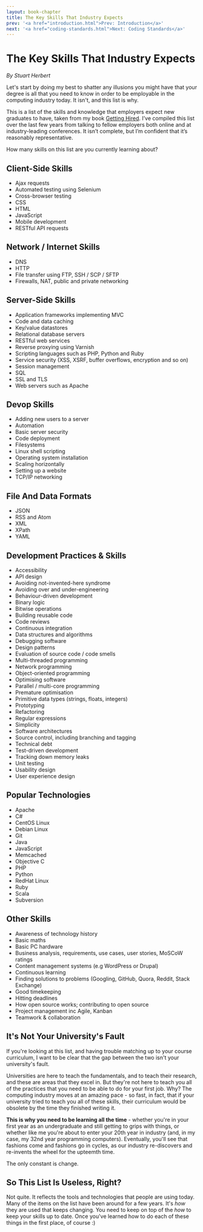 ```yaml
---
layout: book-chapter
title: The Key Skills That Industry Expects
prev: '<a href="introduction.html">Prev: Introduction</a>'
next: '<a href="coding-standards.html">Next: Coding Standards</a>'
---
```


# The Key Skills That Industry Expects

_By Stuart Herbert_

Let's start by doing my best to shatter any illusions you might have that your degree is all that you need to know in order to be employable in the computing industry today.  It isn't, and this list is why.

This is a list of the skills and knowledge that employers expect new graduates to have, taken from my book [Getting Hired](http://books.stuartherbert.com/getting-hired/). I’ve compiled this list over the last few years from talking to fellow employers both online and at industry-leading conferences. It isn’t complete, but I’m confident that it’s reasonably representative.

How many skills on this list are you currently learning about?

## Client-Side Skills

* Ajax requests
* Automated testing using Selenium
* Cross-browser testing
* CSS
* HTML
* JavaScript
* Mobile development
* RESTful API requests

## Network / Internet Skills

* DNS
* HTTP
* File transfer using FTP, SSH / SCP / SFTP
* Firewalls, NAT, public and private networking

## Server-Side Skills

* Application frameworks implementing MVC
* Code and data caching
* Key/value datastores
* Relational database servers
* RESTful web services
* Reverse proxying using Varnish
* Scripting languages such as PHP, Python and Ruby
* Service security (XSS, XSRF, buffer overflows, encryption and so on)
* Session management
* SQL
* SSL and TLS
* Web servers such as Apache

## Devop Skills

* Adding new users to a server
* Automation
* Basic server security
* Code deployment
* Filesystems
* Linux shell scripting
* Operating system installation
* Scaling horizontally
* Setting up a website
* TCP/IP networking

##  File And Data Formats

* JSON
* RSS and Atom
* XML
* XPath
* YAML

## Development Practices & Skills

* Accessibility
* API design
* Avoiding not-invented-here syndrome
* Avoiding over and under-engineering
* Behaviour-driven development
* Binary logic
* Bitwise operations
* Building reusable code
* Code reviews
* Continuous integration
* Data structures and algorithms
* Debugging software
* Design patterns
* Evaluation of source code / code smells
* Multi-threaded programming
* Network programming
* Object-oriented programming
* Optimising software
* Parallel / multi-core programming
* Premature optimisation
* Primitive data types (strings, floats, integers)
* Prototyping
* Refactoring
* Regular expressions
* Simplicity
* Software architectures
* Source control, including branching and tagging
* Technical debt
* Test-driven development
* Tracking down memory leaks
* Unit testing
* Usability design
* User experience design

## Popular Technologies

* Apache
* C#
* CentOS Linux
* Debian Linux
* Git
* Java
* JavaScript
* Memcached
* Objective C
* PHP
* Python
* RedHat Linux
* Ruby
* Scala
* Subversion

## Other Skills

* Awareness of technology history
* Basic maths
* Basic PC hardware
* Business analysis, requirements, use cases, user stories, MoSCoW ratings
* Content management systems (e.g WordPress or Drupal)
* Continuous learning
* Finding solutions to problems (Googling, GitHub, Quora, Reddit, Stack Exchange)
* Good timekeeping
* Hitting deadlines
* How open source works; contributing to open source
* Project management inc Agile, Kanban
* Teamwork & collaboration

## It's Not Your University's Fault

If you're looking at this list, and having trouble matching up to your course curriculum, I want to be clear that the gap between the two isn't your university's fault.

Universities are here to teach the fundamentals, and to teach their research, and these are areas that they excel in.  But they're not here to teach you all of the practices that you need to be able to do for your first job.  Why?  The computing industry moves at an amazing pace - so fast, in fact, that if your university tried to teach you all of these skills, their curriculum would be obsolete by the time they finished writing it.

__This is why you need to be learning all the time__ - whether you're in your first year as an undergraduate and still getting to grips with things, or whether like me you're about to enter your 20th year in industry (and, in my case, my 32nd year programming computers).  Eventually, you'll see that fashions come and fashions go in cycles, as our industry re-discovers and re-invents the wheel for the upteemth time.

The only constant is change.

## So This List Is Useless, Right?

Not quite.  It reflects the tools and technologies that people are using today.  Many of the items on the list have been around for a few years.  It's _how_ they are used that keeps changing.  You need to keep on top of the _how_ to keep your skills up to date.  Once you've learned how to do each of these things in the first place, of course :)